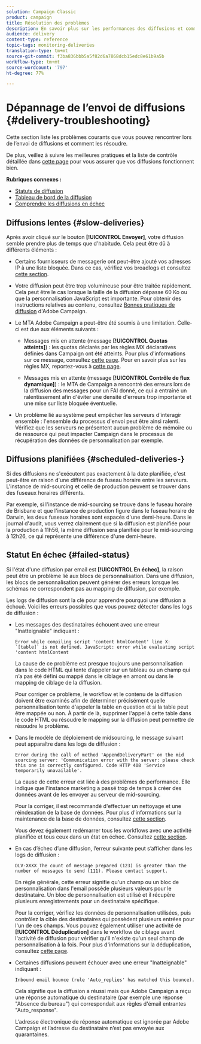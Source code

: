 ```yaml
---
solution: Campaign Classic
product: campaign
title: Résolution des problèmes
description: En savoir plus sur les performances des diffusions et comment résoudre les problèmes liés à la surveillance des diffusions.
audience: delivery
content-type: reference
topic-tags: monitoring-deliveries
translation-type: tm+mt
source-git-commit: f3ba836bbb5a5f82d6a7868dcb15edc8e61b9a5b
workflow-type: tm+mt
source-wordcount: '797'
ht-degree: 77%

---
```



# Dépannage de l’envoi de diffusions {#delivery-troubleshooting}

Cette section liste les problèmes courants que vous pouvez rencontrer lors de l’envoi de diffusions et comment les résoudre.

De plus, veillez à suivre les meilleures pratiques et la liste de contrôle détaillée dans [cette page](../../delivery/using/delivery-performances.md) pour vous assurer que vos diffusions fonctionnent bien.

**Rubriques connexes :**

* [Statuts de diffusion](../../delivery/using/delivery-statuses.md)
* [Tableau de bord de la diffusion](../../delivery/using/delivery-dashboard.md)
* [Comprendre les diffusions en échec](../../delivery/using/understanding-delivery-failures.md)

## Diffusions lentes {#slow-deliveries}

Après avoir cliqué sur le bouton **[!UICONTROL Envoyer]**, votre diffusion semble prendre plus de temps que d&#39;habitude. Cela peut être dû à différents éléments :

* Certains fournisseurs de messagerie ont peut-être ajouté vos adresses IP à une liste bloquée. Dans ce cas, vérifiez vos broadlogs et consultez [cette section](../../delivery/using/about-deliverability.md).

* Votre diffusion peut être trop volumineuse pour être traitée rapidement. Cela peut être le cas lorsque la taille de la diffusion dépasse 60 Ko ou que la personnalisation JavaScript est importante. Pour obtenir des instructions relatives au contenu, consultez [Bonnes pratiques de diffusion](../../delivery/using/delivery-best-practices.md) d&#39;Adobe Campaign.

* Le MTA Adobe Campaign a peut-être été soumis à une limitation. Celle-ci est due aux éléments suivants :

   * Messages mis en attente (message **[!UICONTROL Quotas atteints]**) : les quotas déclarés par les règles MX déclaratives définies dans Campaign ont été atteints. Pour plus d&#39;informations sur ce message, consultez [cette page](../../delivery/using/deliverability-faq.md). Pour en savoir plus sur les règles MX, reportez-vous à [cette page](../../delivery/using/technical-recommendations.md#mx-rules).

   * Messages mis en attente (message **[!UICONTROL Contrôle de flux dynamique]**) : le MTA de Campaign a rencontré des erreurs lors de la diffusion des messages pour un FAI donné, ce qui a entraîné un ralentissement afin d&#39;éviter une densité d&#39;erreurs trop importante et une mise sur liste bloquée éventuelle.

* Un problème lié au système peut empêcher les serveurs d&#39;interagir ensemble : l&#39;ensemble du processus d&#39;envoi peut être ainsi ralenti. Vérifiez que les serveurs ne présentent aucun problème de mémoire ou de ressource qui peut impacter Campaign dans le processus de récupération des données de personnalisation par exemple.

## Diffusions planifiées {#scheduled-deliveries-}

Si des diffusions ne s&#39;exécutent pas exactement à la date planifiée, c&#39;est peut-être en raison d&#39;une différence de fuseau horaire entre les serveurs. L&#39;instance de mid-sourcing et celle de production peuvent se trouver dans des fuseaux horaires différents.

Par exemple, si l&#39;instance de mid-sourcing se trouve dans le fuseau horaire de Brisbane et que l&#39;instance de production figure dans le fuseau horaire de Darwin, les deux fuseaux horaires sont espacés d&#39;une demi-heure. Dans le journal d&#39;audit, vous verrez clairement que si la diffusion est planifiée pour la production à 11h56, la même diffusion sera planifiée pour le mid-sourcing à 12h26, ce qui représente une différence d&#39;une demi-heure.

## Statut En échec {#failed-status}

Si l&#39;état d&#39;une diffusion par email est **[!UICONTROL En échec]**, la raison peut être un problème lié aux blocs de personnalisation. Dans une diffusion, les blocs de personnalisation peuvent générer des erreurs lorsque les schémas ne correspondent pas au mapping de diffusion, par exemple.

Les logs de diffusion sont la clé pour apprendre pourquoi une diffusion a échoué. Voici les erreurs possibles que vous pouvez détecter dans les logs de diffusion :

* Les messages des destinataires échouent avec une erreur &quot;Inatteignable&quot; indiquant :

   ```
   Error while compiling script 'content htmlContent' line X: `[table]` is not defined. JavaScript: error while evaluating script 'content htmlContent
   ```

   La cause de ce problème est presque toujours une personnalisation dans le code HTML qui tente d’appeler sur un tableau ou un champ qui n’a pas été défini ou mappé dans le ciblage en amont ou dans le mapping de ciblage de la diffusion.

   Pour corriger ce problème, le workflow et le contenu de la diffusion doivent être examinés afin de déterminer précisément quelle personnalisation tente d&#39;appeler la table en question et si la table peut être mappée ou non. À partir de là, supprimer l&#39;appel à cette table dans le code HTML ou résoudre le mapping sur la diffusion peut permettre de résoudre le problème.

* Dans le modèle de déploiement de midsourcing, le message suivant peut apparaître dans les logs de diffusion :

   ```
   Error during the call of method 'AppendDeliveryPart' on the mid sourcing server: 'Communication error with the server: please check this one is correctly configured. Code HTTP 408 'Service temporarily unavailable'.
   ```

   La cause de cette erreur est liée à des problèmes de performance. Elle indique que l&#39;instance marketing a passé trop de temps à créer des données avant de les envoyer au serveur de mid-sourcing.

   Pour la corriger, il est recommandé d&#39;effectuer un nettoyage et une réindexation de la base de données. Pour plus d&#39;informations sur la maintenance de la base de données, consultez [cette section](../../production/using/recommendations.md).

   Vous devez également redémarrer tous les workflows avec une activité planifiée et tous ceux dans un état en échec. Consultez [cette section](../../workflow/using/scheduler.md).

* En cas d’échec d’une diffusion, l’erreur suivante peut s’afficher dans les logs de diffusion :

   ```
   DLV-XXXX The count of message prepared (123) is greater than the number of messages to send (111). Please contact support.
   ```

   En règle générale, cette erreur signifie qu&#39;un champ ou un bloc de personnalisation dans l&#39;email possède plusieurs valeurs pour le destinataire. Un bloc de personnalisation est utilisé et il récupère plusieurs enregistrements pour un destinataire spécifique.

   Pour la corriger, vérifiez les données de personnalisation utilisées, puis contrôlez la cible des destinataires qui possèdent plusieurs entrées pour l&#39;un de ces champs. Vous pouvez également utiliser une activité de **[!UICONTROL Déduplication]** dans le workflow de ciblage avant l&#39;activité de diffusion pour vérifier qu&#39;il n&#39;existe qu&#39;un seul champ de personnalisation à la fois. Pour plus d&#39;informations sur la déduplication, consultez [cette page](../../workflow/using/deduplication.md).

* Certaines diffusions peuvent échouer avec une erreur &quot;Inatteignable&quot; indiquant :

   ```
   Inbound email bounce (rule 'Auto_replies' has matched this bounce).
   ```

   Cela signifie que la diffusion a réussi mais que Adobe Campaign a reçu une réponse automatique du destinataire (par exemple une réponse &quot;Absence du bureau&quot;) qui correspondait aux règles d&#39;émail entrantes &quot;Auto_response&quot;.

   L’adresse électronique de réponse automatique est ignorée par Adobe Campaign et l’adresse du destinataire n’est pas envoyée aux quarantaines.

